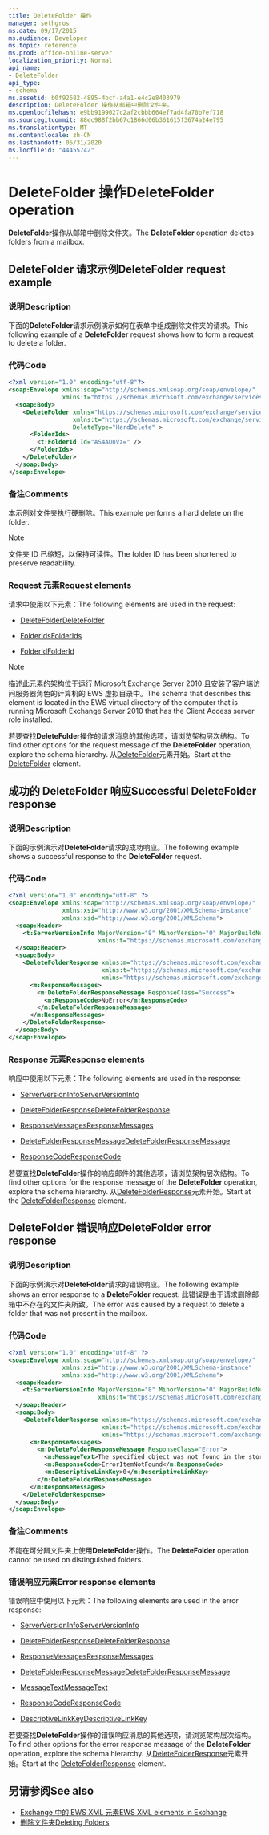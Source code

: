 ```yaml
---
title: DeleteFolder 操作
manager: sethgros
ms.date: 09/17/2015
ms.audience: Developer
ms.topic: reference
ms.prod: office-online-server
localization_priority: Normal
api_name:
- DeleteFolder
api_type:
- schema
ms.assetid: b0f92682-4895-4bcf-a4a1-e4c2e8403979
description: DeleteFolder 操作从邮箱中删除文件夹。
ms.openlocfilehash: e9bb9199027c2af2cbbb664ef7ad4fa70b7ef718
ms.sourcegitcommit: 88ec988f2bb67c1866d06b361615f3674a24e795
ms.translationtype: MT
ms.contentlocale: zh-CN
ms.lasthandoff: 05/31/2020
ms.locfileid: "44455742"
---
```

# <a name="deletefolder-operation"></a><span data-ttu-id="a4578-103">DeleteFolder 操作</span><span class="sxs-lookup"><span data-stu-id="a4578-103">DeleteFolder operation</span></span>

<span data-ttu-id="a4578-104">**DeleteFolder**操作从邮箱中删除文件夹。</span><span class="sxs-lookup"><span data-stu-id="a4578-104">The **DeleteFolder** operation deletes folders from a mailbox.</span></span> 
  
## <a name="deletefolder-request-example"></a><span data-ttu-id="a4578-105">DeleteFolder 请求示例</span><span class="sxs-lookup"><span data-stu-id="a4578-105">DeleteFolder request example</span></span>

### <a name="description"></a><span data-ttu-id="a4578-106">说明</span><span class="sxs-lookup"><span data-stu-id="a4578-106">Description</span></span>

<span data-ttu-id="a4578-107">下面的**DeleteFolder**请求示例演示如何在表单中组成删除文件夹的请求。</span><span class="sxs-lookup"><span data-stu-id="a4578-107">This following example of a **DeleteFolder** request shows how to form a request to delete a folder.</span></span> 
  
### <a name="code"></a><span data-ttu-id="a4578-108">代码</span><span class="sxs-lookup"><span data-stu-id="a4578-108">Code</span></span>

```XML
<?xml version="1.0" encoding="utf-8"?>
<soap:Envelope xmlns:soap="http://schemas.xmlsoap.org/soap/envelope/"
               xmlns:t="https://schemas.microsoft.com/exchange/services/2006/types">
  <soap:Body>
    <DeleteFolder xmlns="https://schemas.microsoft.com/exchange/services/2006/messages"
                  xmlns:t="https://schemas.microsoft.com/exchange/services/2006/types" 
                  DeleteType="HardDelete" >
      <FolderIds>
        <t:FolderId Id="AS4AUnVz=" />
      </FolderIds>
    </DeleteFolder>
  </soap:Body>
</soap:Envelope>
```

### <a name="comments"></a><span data-ttu-id="a4578-109">备注</span><span class="sxs-lookup"><span data-stu-id="a4578-109">Comments</span></span>

<span data-ttu-id="a4578-110">本示例对文件夹执行硬删除。</span><span class="sxs-lookup"><span data-stu-id="a4578-110">This example performs a hard delete on the folder.</span></span>
  
> [!NOTE]
> <span data-ttu-id="a4578-111">文件夹 ID 已缩短，以保持可读性。</span><span class="sxs-lookup"><span data-stu-id="a4578-111">The folder ID has been shortened to preserve readability.</span></span> 
  
### <a name="request-elements"></a><span data-ttu-id="a4578-112">Request 元素</span><span class="sxs-lookup"><span data-stu-id="a4578-112">Request elements</span></span>

<span data-ttu-id="a4578-113">请求中使用以下元素：</span><span class="sxs-lookup"><span data-stu-id="a4578-113">The following elements are used in the request:</span></span>
  
- [<span data-ttu-id="a4578-114">DeleteFolder</span><span class="sxs-lookup"><span data-stu-id="a4578-114">DeleteFolder</span></span>](deletefolder.md)
    
- [<span data-ttu-id="a4578-115">FolderIds</span><span class="sxs-lookup"><span data-stu-id="a4578-115">FolderIds</span></span>](folderids.md)
    
- [<span data-ttu-id="a4578-116">FolderId</span><span class="sxs-lookup"><span data-stu-id="a4578-116">FolderId</span></span>](folderid.md)
    
> [!NOTE]
> <span data-ttu-id="a4578-117">描述此元素的架构位于运行 Microsoft Exchange Server 2010 且安装了客户端访问服务器角色的计算机的 EWS 虚拟目录中。</span><span class="sxs-lookup"><span data-stu-id="a4578-117">The schema that describes this element is located in the EWS virtual directory of the computer that is running Microsoft Exchange Server 2010 that has the Client Access server role installed.</span></span> 
  
<span data-ttu-id="a4578-118">若要查找**DeleteFolder**操作的请求消息的其他选项，请浏览架构层次结构。</span><span class="sxs-lookup"><span data-stu-id="a4578-118">To find other options for the request message of the **DeleteFolder** operation, explore the schema hierarchy.</span></span> <span data-ttu-id="a4578-119">从[DeleteFolder](deletefolder.md)元素开始。</span><span class="sxs-lookup"><span data-stu-id="a4578-119">Start at the [DeleteFolder](deletefolder.md) element.</span></span> 
  
## <a name="successful-deletefolder-response"></a><span data-ttu-id="a4578-120">成功的 DeleteFolder 响应</span><span class="sxs-lookup"><span data-stu-id="a4578-120">Successful DeleteFolder response</span></span>

### <a name="description"></a><span data-ttu-id="a4578-121">说明</span><span class="sxs-lookup"><span data-stu-id="a4578-121">Description</span></span>

<span data-ttu-id="a4578-122">下面的示例演示对**DeleteFolder**请求的成功响应。</span><span class="sxs-lookup"><span data-stu-id="a4578-122">The following example shows a successful response to the **DeleteFolder** request.</span></span> 
  
### <a name="code"></a><span data-ttu-id="a4578-123">代码</span><span class="sxs-lookup"><span data-stu-id="a4578-123">Code</span></span>

```XML
<?xml version="1.0" encoding="utf-8" ?>
<soap:Envelope xmlns:soap="http://schemas.xmlsoap.org/soap/envelope/" 
               xmlns:xsi="http://www.w3.org/2001/XMLSchema-instance" 
               xmlns:xsd="http://www.w3.org/2001/XMLSchema">
  <soap:Header>
    <t:ServerVersionInfo MajorVersion="8" MinorVersion="0" MajorBuildNumber="595" MinorBuildNumber="0" 
                         xmlns:t="https://schemas.microsoft.com/exchange/services/2006/types" />
  </soap:Header>
  <soap:Body>
    <DeleteFolderResponse xmlns:m="https://schemas.microsoft.com/exchange/services/2006/messages" 
                          xmlns:t="https://schemas.microsoft.com/exchange/services/2006/types" 
                          xmlns="https://schemas.microsoft.com/exchange/services/2006/messages">
      <m:ResponseMessages>
        <m:DeleteFolderResponseMessage ResponseClass="Success">
          <m:ResponseCode>NoError</m:ResponseCode>
        </m:DeleteFolderResponseMessage>
      </m:ResponseMessages>
    </DeleteFolderResponse>
  </soap:Body>
</soap:Envelope>
```

### <a name="response-elements"></a><span data-ttu-id="a4578-124">Response 元素</span><span class="sxs-lookup"><span data-stu-id="a4578-124">Response elements</span></span>

<span data-ttu-id="a4578-125">响应中使用以下元素：</span><span class="sxs-lookup"><span data-stu-id="a4578-125">The following elements are used in the response:</span></span>
  
- [<span data-ttu-id="a4578-126">ServerVersionInfo</span><span class="sxs-lookup"><span data-stu-id="a4578-126">ServerVersionInfo</span></span>](serverversioninfo.md)
    
- [<span data-ttu-id="a4578-127">DeleteFolderResponse</span><span class="sxs-lookup"><span data-stu-id="a4578-127">DeleteFolderResponse</span></span>](deletefolderresponse.md)
    
- [<span data-ttu-id="a4578-128">ResponseMessages</span><span class="sxs-lookup"><span data-stu-id="a4578-128">ResponseMessages</span></span>](responsemessages.md)
    
- [<span data-ttu-id="a4578-129">DeleteFolderResponseMessage</span><span class="sxs-lookup"><span data-stu-id="a4578-129">DeleteFolderResponseMessage</span></span>](deletefolderresponsemessage.md)
    
- [<span data-ttu-id="a4578-130">ResponseCode</span><span class="sxs-lookup"><span data-stu-id="a4578-130">ResponseCode</span></span>](responsecode.md)
    
<span data-ttu-id="a4578-131">若要查找**DeleteFolder**操作的响应邮件的其他选项，请浏览架构层次结构。</span><span class="sxs-lookup"><span data-stu-id="a4578-131">To find other options for the response message of the **DeleteFolder** operation, explore the schema hierarchy.</span></span> <span data-ttu-id="a4578-132">从[DeleteFolderResponse](deletefolderresponse.md)元素开始。</span><span class="sxs-lookup"><span data-stu-id="a4578-132">Start at the [DeleteFolderResponse](deletefolderresponse.md) element.</span></span> 
  
## <a name="deletefolder-error-response"></a><span data-ttu-id="a4578-133">DeleteFolder 错误响应</span><span class="sxs-lookup"><span data-stu-id="a4578-133">DeleteFolder error response</span></span>

### <a name="description"></a><span data-ttu-id="a4578-134">说明</span><span class="sxs-lookup"><span data-stu-id="a4578-134">Description</span></span>

<span data-ttu-id="a4578-135">下面的示例演示对**DeleteFolder**请求的错误响应。</span><span class="sxs-lookup"><span data-stu-id="a4578-135">The following example shows an error response to a **DeleteFolder** request.</span></span> <span data-ttu-id="a4578-136">此错误是由于请求删除邮箱中不存在的文件夹所致。</span><span class="sxs-lookup"><span data-stu-id="a4578-136">The error was caused by a request to delete a folder that was not present in the mailbox.</span></span> 
  
### <a name="code"></a><span data-ttu-id="a4578-137">代码</span><span class="sxs-lookup"><span data-stu-id="a4578-137">Code</span></span>

```XML
<?xml version="1.0" encoding="utf-8" ?>
<soap:Envelope xmlns:soap="http://schemas.xmlsoap.org/soap/envelope/" 
               xmlns:xsi="http://www.w3.org/2001/XMLSchema-instance" 
               xmlns:xsd="http://www.w3.org/2001/XMLSchema">
  <soap:Header>
    <t:ServerVersionInfo MajorVersion="8" MinorVersion="0" MajorBuildNumber="595" MinorBuildNumber="0" 
                         xmlns:t="https://schemas.microsoft.com/exchange/services/2006/types" />
  </soap:Header>
  <soap:Body>
    <DeleteFolderResponse xmlns:m="https://schemas.microsoft.com/exchange/services/2006/messages" 
                          xmlns:t="https://schemas.microsoft.com/exchange/services/2006/types" 
                          xmlns="https://schemas.microsoft.com/exchange/services/2006/messages">
      <m:ResponseMessages>
        <m:DeleteFolderResponseMessage ResponseClass="Error">
          <m:MessageText>The specified object was not found in the store.</m:MessageText>
          <m:ResponseCode>ErrorItemNotFound</m:ResponseCode>
          <m:DescriptiveLinkKey>0</m:DescriptiveLinkKey>
        </m:DeleteFolderResponseMessage>
      </m:ResponseMessages>
    </DeleteFolderResponse>
  </soap:Body>
</soap:Envelope>
```

### <a name="comments"></a><span data-ttu-id="a4578-138">备注</span><span class="sxs-lookup"><span data-stu-id="a4578-138">Comments</span></span>

<span data-ttu-id="a4578-139">不能在可分辨文件夹上使用**DeleteFolder**操作。</span><span class="sxs-lookup"><span data-stu-id="a4578-139">The **DeleteFolder** operation cannot be used on distinguished folders.</span></span> 
  
### <a name="error-response-elements"></a><span data-ttu-id="a4578-140">错误响应元素</span><span class="sxs-lookup"><span data-stu-id="a4578-140">Error response elements</span></span>

<span data-ttu-id="a4578-141">错误响应中使用以下元素：</span><span class="sxs-lookup"><span data-stu-id="a4578-141">The following elements are used in the error response:</span></span>
  
- [<span data-ttu-id="a4578-142">ServerVersionInfo</span><span class="sxs-lookup"><span data-stu-id="a4578-142">ServerVersionInfo</span></span>](serverversioninfo.md)
    
- [<span data-ttu-id="a4578-143">DeleteFolderResponse</span><span class="sxs-lookup"><span data-stu-id="a4578-143">DeleteFolderResponse</span></span>](deletefolderresponse.md)
    
- [<span data-ttu-id="a4578-144">ResponseMessages</span><span class="sxs-lookup"><span data-stu-id="a4578-144">ResponseMessages</span></span>](responsemessages.md)
    
- [<span data-ttu-id="a4578-145">DeleteFolderResponseMessage</span><span class="sxs-lookup"><span data-stu-id="a4578-145">DeleteFolderResponseMessage</span></span>](deletefolderresponsemessage.md)
    
- [<span data-ttu-id="a4578-146">MessageText</span><span class="sxs-lookup"><span data-stu-id="a4578-146">MessageText</span></span>](messagetext.md)
    
- [<span data-ttu-id="a4578-147">ResponseCode</span><span class="sxs-lookup"><span data-stu-id="a4578-147">ResponseCode</span></span>](responsecode.md)
    
- [<span data-ttu-id="a4578-148">DescriptiveLinkKey</span><span class="sxs-lookup"><span data-stu-id="a4578-148">DescriptiveLinkKey</span></span>](descriptivelinkkey.md)
    
<span data-ttu-id="a4578-149">若要查找**DeleteFolder**操作的错误响应消息的其他选项，请浏览架构层次结构。</span><span class="sxs-lookup"><span data-stu-id="a4578-149">To find other options for the error response message of the **DeleteFolder** operation, explore the schema hierarchy.</span></span> <span data-ttu-id="a4578-150">从[DeleteFolderResponse](deletefolderresponse.md)元素开始。</span><span class="sxs-lookup"><span data-stu-id="a4578-150">Start at the [DeleteFolderResponse](deletefolderresponse.md) element.</span></span> 
  
## <a name="see-also"></a><span data-ttu-id="a4578-151">另请参阅</span><span class="sxs-lookup"><span data-stu-id="a4578-151">See also</span></span>

- [<span data-ttu-id="a4578-152">Exchange 中的 EWS XML 元素</span><span class="sxs-lookup"><span data-stu-id="a4578-152">EWS XML elements in Exchange</span></span>](ews-xml-elements-in-exchange.md)
- [<span data-ttu-id="a4578-153">删除文件夹</span><span class="sxs-lookup"><span data-stu-id="a4578-153">Deleting Folders</span></span>](https://msdn.microsoft.com/library/1958add5-5071-4239-adb2-40f7a7d74aee%28Office.15%29.aspx)

